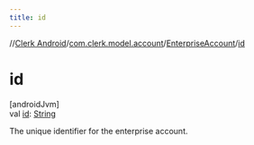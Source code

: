 ```yaml
---
title: id
---
```

//[Clerk Android](../../../index.html)/[com.clerk.model.account](../index.html)/[EnterpriseAccount](index.html)/[id](id.html)



# id



[androidJvm]\
val [id](id.html): [String](https://kotlinlang.org/api/latest/jvm/stdlib/kotlin-stdlib/kotlin/-string/index.html)



The unique identifier for the enterprise account.




